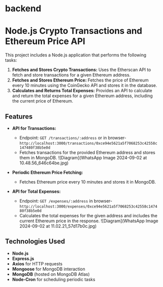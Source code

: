 # backend
# Node.js Crypto Transactions and Ethereum Price API

This project includes a Node.js application that performs the following tasks:

1. **Fetches and Stores Crypto Transactions:** Uses the Etherscan API to fetch and store transactions for a given Ethereum address.
2. **Fetches and Stores Ethereum Price:** Fetches the price of Ethereum every 10 minutes using the CoinGecko API and stores it in the database.
3. **Calculates and Returns Total Expenses:** Provides an API to calculate and return the total expenses for a given Ethereum address, including the current price of Ethereum.

## Features

- **API for Transactions:**
  - Endpoint: `GET /transactions/:address`
  or in browser- `http://localhost:3000/transactions/0xce94e5621a5f7068253c42558c147480f38b5e0d`
  - Fetches transactions for the provided Ethereum address and stores them in MongoDB.
  ![Diagram](WhatsApp Image 2024-09-02 at 10.48.56_646c64be.jpg)
  
- **Periodic Ethereum Price Fetching:**
  - Fetches Ethereum price every 10 minutes and stores it in MongoDB.

- **API for Total Expenses:**
  - Endpoint: `GET /expenses/:address`
  in browser- `http://localhost:3000/expenses/0xce94e5621a5f7068253c42558c147480f38b5e0d`
  - Calculates the total expenses for the given address and includes the current Ethereum price in the response.
  ![Diagram](WhatsApp Image 2024-09-02 at 11.02.21_57d17b0c.jpg)

## Technologies Used

- **Node.js**
- **Express.js**
- **Axios** for HTTP requests
- **Mongoose** for MongoDB interaction
- **MongoDB** (hosted on MongoDB Atlas)
- **Node-Cron** for scheduling periodic tasks 
